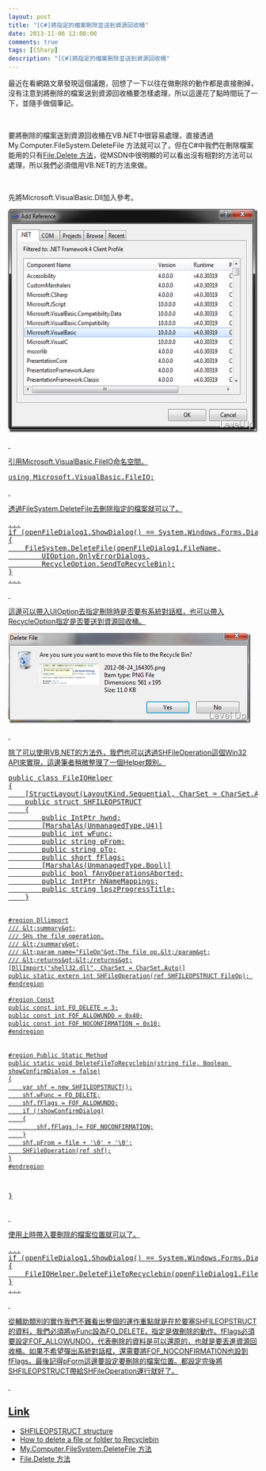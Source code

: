 ```yaml
---
layout: post
title: "[C#]將指定的檔案刪除並送到資源回收桶"
date: 2013-11-06 12:00:00
comments: true
tags: [CSharp]
description: "[C#]將指定的檔案刪除並送到資源回收桶"
---
```

<p>最近在看網路文章發現這個議題，回想了一下以往在做刪除的動作都是直接刪掉，沒有注意到將刪除的檔案送到資源回收桶要怎樣處理，所以這邊花了點時間玩了一下，並隨手做個筆記。</p>  <p> </p>  <p>要將刪除的檔案送到資源回收桶在VB.NET中很容易處理，直接透過My.Computer.FileSystem.DeleteFile 方法</a>就可以了，但在C#中我們在刪除檔案能用的只有<a href="http://msdn.microsoft.com/zh-tw/library/system.io.file.delete(v=vs.80).aspx" target="_blank">File.Delete 方法</a>，從MSDN中很明顯的可以看出沒有相對的方法可以處理，所以我們必須借用VB.NET的方法來做。</p>  <p> </p>  <p>先將Microsoft.VisualBasic.Dll加入參考。</p>  <p><a href="http://files.dotblogs.com.tw/larrynung/1209/494ab157c7fa_BA76/image_4.png"><img style="border-bottom: 0px; border-left: 0px; border-top: 0px; border-right: 0px" border="0" alt="image" src="\images\posts\57e82e56-eb05-425b-9a25-85cd74e73804\image_thumb_1.png" width="565" height="450" /> </p>  <p> </p>  <p>引用Microsoft.VisualBasic.FileIO命名空間。</p>  <p />  <p>   </p><div style="padding-bottom: 0px; margin: 0px; padding-left: 0px; padding-right: 0px; display: inline; float: none; padding-top: 0px" id="scid:812469c5-0cb0-4c63-8c15-c81123a09de7:f475bbd6-dfdd-42ff-8b3d-c86e33bd418b" class="wlWriterSmartContent"><pre name="code" class="c#">using Microsoft.VisualBasic.FileIO;</pre></div>


<p> </p>

<p>透過FileSystem.DeleteFile去刪除指定的檔案就可以了。</p>

<p />

<p />

<div style="padding-bottom: 0px; margin: 0px; padding-left: 0px; padding-right: 0px; display: inline; float: none; padding-top: 0px" id="scid:812469c5-0cb0-4c63-8c15-c81123a09de7:edeeb3fe-da72-4893-8d7a-517037748e41" class="wlWriterSmartContent"><pre name="code" class="c#">...
if (openFileDialog1.ShowDialog() == System.Windows.Forms.DialogResult.OK)
{
	FileSystem.DeleteFile(openFileDialog1.FileName,
		UIOption.OnlyErrorDialogs,
		RecycleOption.SendToRecycleBin);
}
...</pre></div>

<p> </p>

<p>這邊可以帶入UIOption去指定刪除時是否要有系統對話框，也可以帶入RecycleOption指定是否要送到資源回收桶。</p>

<p><img style="border-bottom: 0px; border-left: 0px; border-top: 0px; border-right: 0px" border="0" alt="image" src="\images\posts\57e82e56-eb05-425b-9a25-85cd74e73804\image_thumb.png" width="490" height="182" /> </p>

<p> </p>

<p>除了可以使用VB.NET的方法外，我們也可以透過SHFileOperation這個Win32 API來實現，這邊筆者稍微整理了一個Helper類別。</p>

<div style="padding-bottom: 0px; margin: 0px; padding-left: 0px; padding-right: 0px; display: inline; float: none; padding-top: 0px" id="scid:812469c5-0cb0-4c63-8c15-c81123a09de7:48fef26c-efdb-4466-8640-e8c15dde0214" class="wlWriterSmartContent"><pre name="code" class="c#">public class FileIOHelper
{
	[StructLayout(LayoutKind.Sequential, CharSet = CharSet.Auto, Pack = 1)]
	public struct SHFILEOPSTRUCT
	{
		public IntPtr hwnd;
		[MarshalAs(UnmanagedType.U4)]
		public int wFunc;
		public string pFrom;
		public string pTo;
		public short fFlags;
		[MarshalAs(UnmanagedType.Bool)]
		public bool fAnyOperationsAborted;
		public IntPtr hNameMappings;
		public string lpszProgressTitle;
	}

	#region Dllimport
	/// &lt;summary&gt;
	/// SHs the file operation.
	/// &lt;/summary&gt;
	/// &lt;param name="FileOp"&gt;The file op.&lt;/param&gt;
	/// &lt;returns&gt;&lt;/returns&gt;
	[DllImport("shell32.dll", CharSet = CharSet.Auto)]
	public static extern int SHFileOperation(ref SHFILEOPSTRUCT FileOp); 
	#endregion

	#region Const
	public const int FO_DELETE = 3;
	public const int FOF_ALLOWUNDO = 0x40;
	public const int FOF_NOCONFIRMATION = 0x10;
	#endregion


	#region Public Static Method
	public static void DeleteFileToRecyclebin(string file, Boolean showConfirmDialog = false)
	{
		var shf = new SHFILEOPSTRUCT();
		shf.wFunc = FO_DELETE;
		shf.fFlags = FOF_ALLOWUNDO;
		if (!showConfirmDialog)
		{
			shf.fFlags |= FOF_NOCONFIRMATION;
		}
		shf.pFrom = file + '\0' + '\0';
		SHFileOperation(ref shf);
	}
	#endregion
}</pre></div>

<p> </p>

<p />

<p>使用上時帶入要刪除的檔案位置就可以了。</p>

<p>
  </p><div style="padding-bottom: 0px; margin: 0px; padding-left: 0px; padding-right: 0px; display: inline; float: none; padding-top: 0px" id="scid:812469c5-0cb0-4c63-8c15-c81123a09de7:4a21a787-8f6e-4c06-86d9-790ab1af8f43" class="wlWriterSmartContent"><pre name="code" class="c#">...
if (openFileDialog1.ShowDialog() == System.Windows.Forms.DialogResult.OK)
{
	FileIOHelper.DeleteFileToRecyclebin(openFileDialog1.FileName);
}
...</pre></div>


<p> </p>

<p>從輔助類別的實作我們不難看出整個的運作重點就是在於要塞SHFILEOPSTRUCT的資料，我們必須將wFunc設為FO_DELETE，指定是做刪除的動作。fFlags必須要設定FOF_ALLOWUNDO，代表刪除的資料是可以還原的，也就是要丟進資源回收桶。如果不希望彈出系統對話框，還需要將FOF_NOCONFIRMATION也設到fFlags。最後記得pForm這邊要設定要刪除的檔案位置。都設定完後將SHFILEOPSTRUCT帶給SHFileOperation運行就好了。</p>

<p> </p>

<h2>Link</h2>

<ul>
  <li>SHFILEOPSTRUCT structure</li>

  <li>How to delete a file or folder to Recyclebin</li>

  <li>My.Computer.FileSystem.DeleteFile 方法</li>

  <li>File.Delete 方法</li>
</ul>